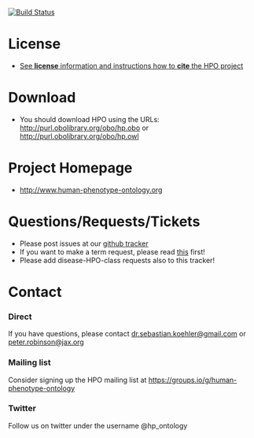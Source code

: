 [![Build Status](https://travis-ci.com/obophenotype/human-phenotype-ontology.svg?branch=master)](https://travis-ci.com/obophenotype/human-phenotype-ontology)

# License

 * [See **license** information and instructions how to **cite** the HPO project](https://hpo.jax.org/app/license)


# Download

 * You should download HPO using the URLs: http://purl.obolibrary.org/obo/hp.obo or http://purl.obolibrary.org/obo/hp.owl


# Project Homepage

 * http://www.human-phenotype-ontology.org
 
# Questions/Requests/Tickets

 * Please post issues at our [github tracker](https://github.com/obophenotype/human-phenotype-ontology/issues/new/choose)
 * If you want to make a term request, please read [this](https://github.com/obophenotype/human-phenotype-ontology/wiki/How-to-make-a-good-term-request) first!
 * Please add disease-HPO-class requests also to this tracker!

# Contact

### Direct

 If you have questions, please contact dr.sebastian.koehler@gmail.com or peter.robinson@jax.org

### Mailing list

Consider signing up the HPO mailing list at https://groups.io/g/human-phenotype-ontology

### Twitter

Follow us on twitter under the username @hp_ontology

